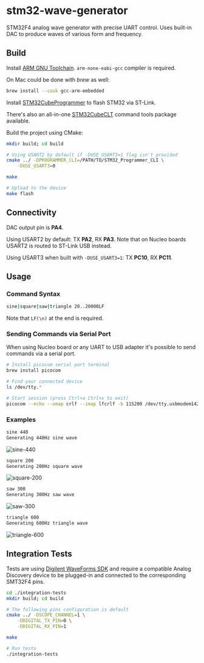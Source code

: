 # stm32-wave-generator

STM32F4 analog wave generator with precise UART control. Uses built-in DAC to produce waves of various form and frequency.


## Build

Install [ARM GNU Toolchain](https://developer.arm.com/downloads/-/arm-gnu-toolchain-downloads). `arm-none-eabi-gcc` compiler is required.

On Mac could be done with _brew_ as well:
```sh
brew install --cask gcc-arm-embedded
```

Install [STM32CubeProgrammer](https://www.st.com/en/development-tools/stm32cubeprog.html) to flash STM32 via ST-Link.

There's also an all-in-one [STM32CubeCLT](https://www.st.com/en/development-tools/stm32cubeclt.html?rt=um&id=UM3088) command tools package available.

Build the project using CMake:

```sh
mkdir build; cd build

# Using USART2 by default if -DUSE_USART3=1 flag isn't provided
cmake ../ -DPROGRAMMER_CLI=/PATH/TO/STM32_Programmer_CLI \
    -DUSE_USART3=0

make

# Upload to the device
make flash
```

## Connectivity

DAC output pin is **PA4**.

Using USART2 by default: 
TX **PA2**, RX **PA3**. Note that on Nucleo boards USART2 is routed to ST-Link USB instead.

Using USART3 when built with `-DUSE_USART3=1`:
TX **PC10**, RX **PC11**.


## Usage

### Command Syntax
```sh
sine|square|saw|triangle 20..20000LF
```
Note that `LF(\n)` at the end is required.

### Sending Commands via Serial Port

When using Nucleo board or any UART to USB adapter it's possible to send commands via a serial port.

```sh
# Install picocom serial port terminal
brew install picocom

# Find your connected device
ls /dev/tty.*

# Start session (press Ctrl+a Ctrl+x to exit)
picocom --echo --omap crlf --imap lfcrlf -b 115200 /dev/tty.usbmodem14203
```

### Examples
```sh
sine 440
Generating 440Hz sine wave
```
![sine-440](https://github.com/frolovilya/stm32-wave-generator/assets/271293/2d8baa18-3032-44dd-9d15-85e10a6b2b6a)

```sh
square 200
Generating 200Hz square wave
```
![square-200](https://github.com/frolovilya/stm32-wave-generator/assets/271293/21c3fa6d-4aa2-480e-95d7-ad2351046e58)

```sh
saw 300
Generating 300Hz saw wave
```
![saw-300](https://github.com/frolovilya/stm32-wave-generator/assets/271293/c1e2de59-1d40-44a9-82bd-15b46a5f6384)

```sh
triangle 600
Generating 600Hz triangle wave
```
![triangle-600](https://github.com/frolovilya/stm32-wave-generator/assets/271293/79b30d67-fb2d-41dc-8336-3c95391298d8)

## Integration Tests

Tests are using [Digilent WaveForms SDK](https://digilent.com/reference/software/waveforms/waveforms-sdk/start) and require a compatible Analog Discovery device to be plugged-in and connected to the corresponding SMT32F4 pins.

```sh
cd ./integration-tests
mkdir build; cd build

# The following pins configuration is default
cmake ../ -DSCOPE_CHANNEL=1 \
    -DDIGITAL_TX_PIN=0 \
    -DDIGITAL_RX_PIN=1

make

# Run tests
./integration-tests
```
